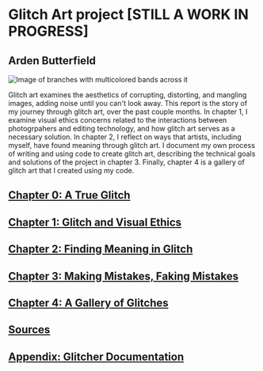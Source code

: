 # Glitch Art project \[STILL A WORK IN PROGRESS\]

## Arden Butterfield

![Image of branches with multicolored bands across it](docs/img/branchjpeg2.png)

Glitch art examines the aesthetics of corrupting, distorting, and mangling images, adding noise until you can't look away. This report is the story of my journey through glitch art, over the past couple months. In chapter 1, I examine visual ethics concerns related to the interactions between photogrpahers and editing technology, and how glitch art serves as a necessary solution. In chapter 2, I reflect on ways that artists, including myself, have found meaning through glitch art. I document my own process of writing and using code to create glitch art, describing the technical goals and solutions of the project in chapter 3. Finally, chapter 4 is a gallery of glitch art that I created using my code.

## [Chapter 0: A True Glitch](docs/chapter0.ipynb)

## [Chapter 1: Glitch and Visual Ethics](docs/chapter1.ipynb)

## [Chapter 2: Finding Meaning in Glitch](docs/chapter2.ipynb)

## [Chapter 3: Making Mistakes, Faking Mistakes](docs/chapter3.ipynb)

## [Chapter 4: A Gallery of Glitches](docs/chapter4.ipynb)

## [Sources](docs/sources.ipynb)

## [Appendix: Glitcher Documentation](glitcher/README.md)
